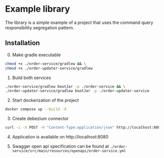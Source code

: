 # Example library
The library is a simple example of a project that uses the command query responsibility segregation pattern.

## Installation
0. Make gradle executable
```bash
chmod +x ./order-service/gradlew && \
chmod +x ./order-updater-service/gradlew
```

1. Build both services
```bash
./order-service/gradlew bootJar -p ./order-service && \
./order-updater-service/gradlew bootJar -p ./order-updater-service
```

2. Start dockerization of the project
```bash
docker compose up --build -d
```

3. Create debezium connector
```bash
curl -i -X POST -H "Content-Type:application/json" http://localhost:8083/connectors/ -d @config/connectors/register-postgres.json
```

4. Application is available on http://localhost:8080

5. Swagger open api specification can be found at `./order-service/src/main/resources/openapi/order-service.yml`